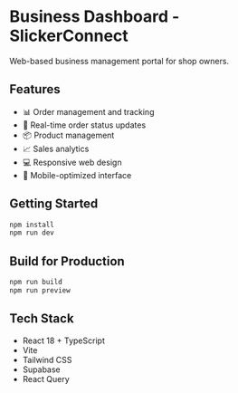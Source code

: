 # Business Dashboard - SlickerConnect

Web-based business management portal for shop owners.

## Features

- 📊 Order management and tracking
- 🔄 Real-time order status updates
- 📦 Product management
- 📈 Sales analytics
- 💻 Responsive web design
- 📱 Mobile-optimized interface

## Getting Started

```bash
npm install
npm run dev
```

## Build for Production

```bash
npm run build
npm run preview
```

## Tech Stack

- React 18 + TypeScript
- Vite
- Tailwind CSS
- Supabase
- React Query